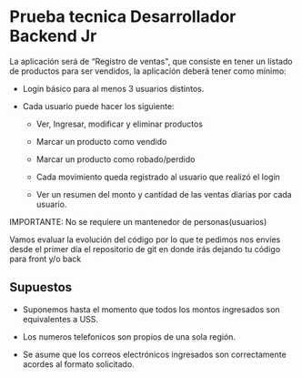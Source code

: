 # Prueba tecnica Desarrollador Backend Jr


La aplicación será de “Registro de ventas", que consiste en tener un listado de productos para ser vendidos, la aplicación deberá tener como mínimo:

- Login básico para al menos 3 usuarios distintos. 

- Cada usuario puede hacer los siguiente:

  - Ver, Ingresar, modificar y eliminar productos

  - Marcar un producto como vendido 

  - Marcar un producto como robado/perdido

  - Cada movimiento queda registrado al usuario que realizó el login

  - Ver un resumen del monto y cantidad de las ventas diarias por cada usuario.


IMPORTANTE: No se requiere un mantenedor de personas(usuarios)

Vamos evaluar la evolución del código por lo que te pedimos nos envíes desde el primer día el repositorio de git en donde irás dejando tu código para front y/o back



## Supuestos
* Suponemos hasta el momento que todos los montos ingresados son equivalentes a USS.

* Los numeros telefonicos son propios de una sola región.

* Se asume que los correos electrónicos ingresados son correctamente acordes al formato solicitado.